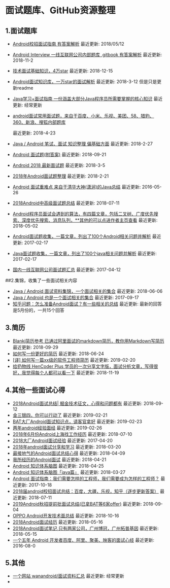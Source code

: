 # 面试题库、GitHub资源整理

## 1.面试题库

* [Android校招面试指南 有答案解析](https://github.com/LRH1993/android_interview)	最近更新: 2018/05/12

* [Android Interview 一线互联网公司内部题库 ,gitbook 有答案解析](http://www.jackywang.tech/AndroidInterview-Q-A/)	最近更新: 2018-11-2

* [技术面试基础知识，4万star](https://github.com/CyC2018/CS-Notes)	最近更新: 2018-12-15

* [Android面试知识库，一万star的面试解析](https://github.com/francistao/LearningNotes)	最近更新: 2018-3-12 但是只是更新readme

* [Java学习+面试指南 一份涵盖大部分Java程序员所需要掌握的核心知识](https://github.com/Snailclimb/JavaGuide)	最近更新: 经常更新

* [android面试常用面试题，来自于百度、小米、乐视、美团、58、猎豹、360、新浪、搜狐内部题库](https://github.com/xiangzhihong/android-Interview)        

  最近更新: 2018-4-23

* [Java / Android 笔试、面试 知识整理 偏基础方面](https://github.com/hadyang/interview)	最近更新: 2018-2-27

* [Android 面试题(附答案)](https://juejin.im/post/5b8f15e26fb9a01a031b12d9)        最近更新: 2018-09-21

* [Android 2018 最新面试题](https://mp.weixin.qq.com/s/UQQdOcPOT8kS82Wh383nPA)        最近更新: 2018-3-5

* [2018年Android面试题整理](https://juejin.im/post/5a82a07df265da4e7071c78f)        最近更新: 2018-2-21

* [Android 面试重难点 来自于清华大神(潇涧)的Java总结](https://juejin.im/entry/57466b5e71cfe40068cd862a)        最近更新: 2016-05-26

* [2018Android中高级面试题总结](https://zhuanlan.zhihu.com/p/39544383)        最近更新: 2018-07-11

* [Android程序员面试会遇到的算法，有四篇文章，包括二叉树、广度优先搜索、深度优先搜索、消息队列，**其他的可以点进作者主页查看](https://juejin.im/post/5ae95f666fb9a07a9e4d07b5)        最近更新: 2018-05-02

* [Android面试题收集，一篇文章，列出了100个Android相关问题并解析](https://juejin.im/post/58a6c38861ff4b0062ae4c25)        最近更新: 2017-02-17

* [Java面试题收集，一篇文章，列出了100个java相关问题并解析](https://juejin.im/post/58a6a43661ff4b006c4a0a29)        最近更新: 2017-02-17

* [国内一线互联网公司面试题汇总](https://github.com/AweiLoveAndroid/CommonDevKnowledge/blob/master/interview/summary.md)        最近更新: 2017-04-12



##2.集锦，收集了一些面试相关内容

* [Java / Android 面试资料集锦，一个面试相关的集合](https://jingbin.me/2017/02/20/Android%20%E9%9D%A2%E8%AF%95%E8%B5%84%E6%96%99%E9%9B%86%E9%94%A6/)        最近更新: 2018-06-06
* [Java / Android 也是一个面试相关的集合](https://github.com/Freelander/Blog/blob/master/2016/02.md)        最近更新: 2017-09-17
* [知乎问题：怎么准备Android面试？有一些相关的总结](*https://www.zhihu.com/question/37483907?sort=created*)        最近更新: 最新的回答是5月份的，一共15个回答



## 3.简历

- [Blankj简历参考 已通过阿里面试的markdown简历，教你用Markdown写简历](https://github.com/Blankj/resume)        最近更新: 2018-09-29
- [如何写一份更好的简历](https://juejin.im/post/5b2fb0e1f265da59584d98b9)        最近更新: 2018-06-24
- [[译] 如何写一篇xx级的软件工程师简历](https://juejin.im/post/5c6ca8b9f265da2dc13c7a10)        最近更新: 2019-02-20
- [给扔物线 HenCoder Plus 学员的一次分享文字版，面试分析文章，写得很好，我觉得每个人都可以看一下](https://juejin.im/post/5bf212a46fb9a049de6cf57c)        最近更新: 2018-11-19



## 4.其他一些面试心得

+ [2018Android面试总结| 掘金技术征文，心得和问题都有](https://juejin.im/post/5b97ab465188255c865e030a)        最近更新: 2018-09-12
+ [金三银四，你可以行动了](https://juejin.im/post/5c6de7066fb9a049db73b8f2)        最近更新: 2019-02-21
+ [BAT大厂Android面试知识点，请客官拿好](https://juejin.im/post/5c70520b6fb9a04a0730fe12)        最近更新: 2019-02-23
+ [两年android经验面经](https://www.jianshu.com/p/73bdb80914ba)        最近更新: 2019-02-26
+ [2018年6月份Android上海找工作经历](https://juejin.im/post/5b43f2e06fb9a04fbe12c222)        最近更新: 2018-07-10
+ [2018大厂Android面试经验](https://juejin.im/post/5ad958666fb9a07acf55b21d)        最近更新: 2017-04-20
+ [2018年android面试分享和学习](https://juejin.im/entry/5ab059d46fb9a028ba1f4ba0)        最近更新: 2018-03-20
+ [最接地气的Android面试总结心得](https://juejin.im/post/5adaf05ff265da0b7155d8f0)        最近更新: 2018-04-09
+ [我所经历的Android面试](https://juejin.im/post/5adaf05ff265da0b7155d8f0)        最近更新: 2018-04-21
+ [Android 知识体系脑图](https://juejin.im/entry/5adf719e6fb9a07ab773db0f)        最近更新: 2018-04-25
+ [Android 知识体系脑图「java篇」](https://juejin.im/entry/5ab9343b6fb9a028df229ff4)        最近更新: 2018-03-27
+ [Android 面试指南：我们需要怎样的工程师，我们需要成为怎样的工程师？](https://juejin.im/entry/59e68f2cf265da43163c26a6)        最近更新: 2017-10-18
+ [2018届android校招面试总结：百度，大疆，乐视，知乎（逐步更新答案）](https://juejin.im/post/5b4563dee51d45190e34e531)        最近更新: 2018-07-11
+ [2019Android秋招提前批面试总结(已拿BAT等6家offer)](https://juejin.im/post/5b7fc6d5f265da437a469870)        最近更新: 2018-09-04
+ [OPPO Android开发技术面总结](https://www.jianshu.com/p/b110f9c1384c)        最近更新: 2018-10-16
+ [2018Android面试经历](https://juejin.im/post/5afb87e0f265da0b8262f486)        最近更新: 2018-05-16
+ [2018Android面试笔记,只有两家公司，广州博冠，广州拓普基因](https://juejin.im/post/5afaafdb6fb9a07a9b361c54)        最近更新: 2018-05-15
+ [一个五年 Android 开发者百度、阿里、聚美、映客的面试心经](https://juejin.im/entry/57a159d1d342d3005730ed0b)        最近更新: 2016-08-0



## 5.其他

* [一个网站 wanandroid/面试资料汇总](http://www.wanandroid.com/article/list/0?cid=73)        最近更新: 经常更新
* 











